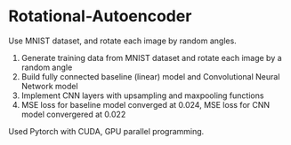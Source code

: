 # Rotational-Autoencoder
Use MNIST dataset, and rotate each image by random angles. 

1. Generate training data from MNIST dataset and rotate each image by a random angle
2. Build fully connected baseline (linear) model and Convolutional Neural Network model
3. Implement CNN layers with upsampling and maxpooling functions
4. MSE loss for baseline model converged at 0.024, MSE loss for CNN model convergered at 0.022

Used Pytorch with CUDA, GPU parallel programming. 

